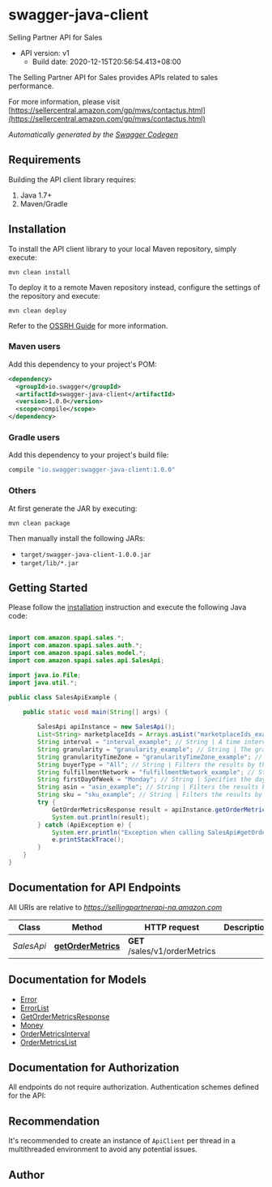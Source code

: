 # swagger-java-client

Selling Partner API for Sales
- API version: v1
  - Build date: 2020-12-15T20:56:54.413+08:00

The Selling Partner API for Sales provides APIs related to sales performance.

  For more information, please visit [https://sellercentral.amazon.com/gp/mws/contactus.html](https://sellercentral.amazon.com/gp/mws/contactus.html)

*Automatically generated by the [Swagger Codegen](https://github.com/swagger-api/swagger-codegen)*


## Requirements

Building the API client library requires:
1. Java 1.7+
2. Maven/Gradle

## Installation

To install the API client library to your local Maven repository, simply execute:

```shell
mvn clean install
```

To deploy it to a remote Maven repository instead, configure the settings of the repository and execute:

```shell
mvn clean deploy
```

Refer to the [OSSRH Guide](http://central.sonatype.org/pages/ossrh-guide.html) for more information.

### Maven users

Add this dependency to your project's POM:

```xml
<dependency>
  <groupId>io.swagger</groupId>
  <artifactId>swagger-java-client</artifactId>
  <version>1.0.0</version>
  <scope>compile</scope>
</dependency>
```

### Gradle users

Add this dependency to your project's build file:

```groovy
compile "io.swagger:swagger-java-client:1.0.0"
```

### Others

At first generate the JAR by executing:

```shell
mvn clean package
```

Then manually install the following JARs:

* `target/swagger-java-client-1.0.0.jar`
* `target/lib/*.jar`

## Getting Started

Please follow the [installation](#installation) instruction and execute the following Java code:

```java

import com.amazon.spapi.sales.*;
import com.amazon.spapi.sales.auth.*;
import com.amazon.spapi.sales.model.*;
import com.amazon.spapi.sales.api.SalesApi;

import java.io.File;
import java.util.*;

public class SalesApiExample {

    public static void main(String[] args) {
        
        SalesApi apiInstance = new SalesApi();
        List<String> marketplaceIds = Arrays.asList("marketplaceIds_example"); // List<String> | A list of marketplace identifiers. Example: ATVPDKIKX0DER indicates the US marketplace.
        String interval = "interval_example"; // String | A time interval used for selecting order metrics. This takes the form of two dates separated by two hyphens (first date is inclusive; second date is exclusive). Dates are in ISO8601 format and must represent absolute time (either Z notation or offset notation). Example: 2018-09-01T00:00:00-07:00--2018-09-04T00:00:00-07:00 requests order metrics for Sept 1st, 2nd and 3rd in the -07:00 zone.
        String granularity = "granularity_example"; // String | The granularity of the grouping of order metrics, based on a unit of time. Specifying granularity=Hour results in a successful request only if the interval specified is less than or equal to 30 days from now. For all other granularities, the interval specified must be less or equal to 2 years from now. Specifying granularity=Total results in order metrics that are aggregated over the entire interval that you specify. If the interval start and end date don’t align with the specified granularity, the head and tail end of the response interval will contain partial data. Example: Day to get a daily breakdown of the request interval, where the day boundary is defined by the granularityTimeZone.
        String granularityTimeZone = "granularityTimeZone_example"; // String | An IANA-compatible time zone for determining the day boundary. Required when specifying a granularity value greater than Hour. The granularityTimeZone value must align with the offset of the specified interval value. For example, if the interval value uses Z notation, then granularityTimeZone must be UTC. If the interval value uses an offset, then granularityTimeZone must be an IANA-compatible time zone that matches the offset. Example: US/Pacific to compute day boundaries, accounting for daylight time savings, for US/Pacific zone.
        String buyerType = "All"; // String | Filters the results by the buyer type that you specify, B2B (business to business) or B2C (business to customer). Example: B2B, if you want the response to include order metrics for only B2B buyers.
        String fulfillmentNetwork = "fulfillmentNetwork_example"; // String | Filters the results by the fulfillment network that you specify, MFN (merchant fulfillment network) or AFN (Amazon fulfillment network). Do not include this filter if you want the response to include order metrics for all fulfillment networks. Example: AFN, if you want the response to include order metrics for only Amazon fulfillment network.
        String firstDayOfWeek = "Monday"; // String | Specifies the day that the week starts on when granularity=Week, either Monday or Sunday. Default: Monday. Example: Sunday, if you want the week to start on a Sunday.
        String asin = "asin_example"; // String | Filters the results by the ASIN that you specify. Specifying both ASIN and SKU returns an error. Do not include this filter if you want the response to include order metrics for all ASINs. Example: B0792R1RSN, if you want the response to include order metrics for only ASIN B0792R1RSN.
        String sku = "sku_example"; // String | Filters the results by the SKU that you specify. Specifying both ASIN and SKU returns an error. Do not include this filter if you want the response to include order metrics for all SKUs. Example: TestSKU, if you want the response to include order metrics for only SKU TestSKU.
        try {
            GetOrderMetricsResponse result = apiInstance.getOrderMetrics(marketplaceIds, interval, granularity, granularityTimeZone, buyerType, fulfillmentNetwork, firstDayOfWeek, asin, sku);
            System.out.println(result);
        } catch (ApiException e) {
            System.err.println("Exception when calling SalesApi#getOrderMetrics");
            e.printStackTrace();
        }
    }
}

```

## Documentation for API Endpoints

All URIs are relative to *https://sellingpartnerapi-na.amazon.com*

Class | Method | HTTP request | Description
------------ | ------------- | ------------- | -------------
*SalesApi* | [**getOrderMetrics**](docs/SalesApi.md#getOrderMetrics) | **GET** /sales/v1/orderMetrics | 


## Documentation for Models

 - [Error](docs/Error.md)
 - [ErrorList](docs/ErrorList.md)
 - [GetOrderMetricsResponse](docs/GetOrderMetricsResponse.md)
 - [Money](docs/Money.md)
 - [OrderMetricsInterval](docs/OrderMetricsInterval.md)
 - [OrderMetricsList](docs/OrderMetricsList.md)


## Documentation for Authorization

All endpoints do not require authorization.
Authentication schemes defined for the API:

## Recommendation

It's recommended to create an instance of `ApiClient` per thread in a multithreaded environment to avoid any potential issues.

## Author



